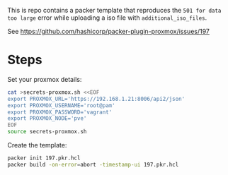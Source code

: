 This is repo contains a packer template that reproduces the `501 for data too large` error while uploading a iso file with `additional_iso_files`.

See https://github.com/hashicorp/packer-plugin-proxmox/issues/197

# Steps

Set your proxmox details:

```bash
cat >secrets-proxmox.sh <<EOF
export PROXMOX_URL='https://192.168.1.21:8006/api2/json'
export PROXMOX_USERNAME='root@pam'
export PROXMOX_PASSWORD='vagrant'
export PROXMOX_NODE='pve'
EOF
source secrets-proxmox.sh
```

Create the template:

```bash
packer init 197.pkr.hcl
packer build -on-error=abort -timestamp-ui 197.pkr.hcl
```
